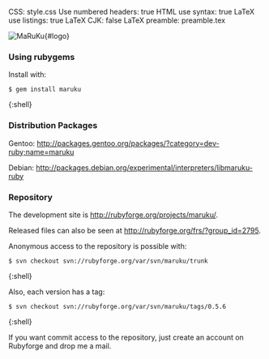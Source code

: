 CSS: style.css
Use numbered headers: true
HTML use syntax: true
LaTeX use listings: true
LaTeX CJK: false
LaTeX preamble: preamble.tex

![MaRuKu](logo.png){#logo}

### Using rubygems ###

Install with:

	$ gem install maruku
{:shell}

### Distribution Packages ###

Gentoo: <http://packages.gentoo.org/packages/?category=dev-ruby;name=maruku>

Debian: <http://packages.debian.org/experimental/interpreters/libmaruku-ruby>

### Repository ###

The development site is <http://rubyforge.org/projects/maruku/>.

Released files can also be seen at <http://rubyforge.org/frs/?group_id=2795>.

Anonymous access to the repository is possible with:

	$ svn checkout svn://rubyforge.org/var/svn/maruku/trunk
{:shell}

Also, each version has a tag:

	$ svn checkout svn://rubyforge.org/var/svn/maruku/tags/0.5.6
{:shell}

If you want commit access to the repository, just create an account on Rubyforge and drop me a mail.

